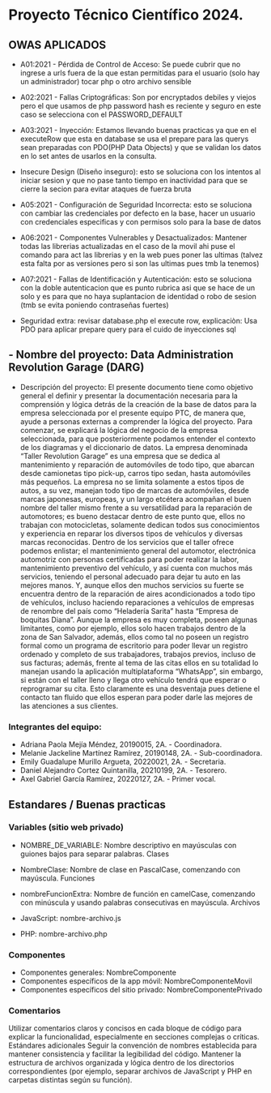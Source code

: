 # Proyecto Técnico Científico 2024.

## OWAS APLICADOS
- A01:2021 - Pérdida de Control de Acceso: Se puede cubrir que no ingrese a urls fuera de la que estan permitidas para el usuario (solo hay un administrador) tocar php o otro archivo sensible

- A02:2021 - Fallas Criptográficas: Son por encryptados debiles y viejos pero el que usamos de php password hash es reciente y seguro en este caso se selecciona con el PASSWORD_DEFAULT 

- A03:2021 - Inyección: Estamos llevando buenas practicas ya que en el executeRow que esta en database se usa el prepare para las querys sean preparadas con PDO(PHP Data Objects) y que se validan los datos en lo set antes de usarlos en la consulta.

- Insecure Design (Diseño inseguro): esto se soluciona con los intentos al iniciar sesion y que no pase tanto tiempo en inactividad para que se cierre la secion para evitar ataques de fuerza bruta

- A05:2021 - Configuración de Seguridad Incorrecta: esto se soluciona con cambiar las credenciales por defecto en la base, hacer un usuario con credenciales especificas y con permisos solo para la base de datos

- A06:2021 - Componentes Vulnerables y Desactualizados: Mantener todas las librerias actualizadas en el caso de la movil ahi puse el comando para act las librerias y en la web pues poner las ultimas (talvez esta falta por as versiones pero si son las ultimas pues tmb la tenemos)

- A07:2021 - Fallas de Identificación y Autenticación: esto se soluciona con la doble autenticacion que es punto rubrica asi que se hace de un solo y es para que no haya suplantacion de identidad o robo de sesion (tmb se evita poniendo contraseñas fuertes)

- Seguridad extra: revisar database.php el execute row, explicaciòn:
Usa PDO para aplicar prepare query para el cuido de inyecciones sql

## - Nombre del proyecto: Data Administration Revolution Garage (DARG)

- Descripción del proyecto:
El presente documento tiene como objetivo general el definir y presentar la documentación necesaria para la comprensión y lógica detrás de la creación de la base de datos para la empresa seleccionada por el presente equipo PTC, de manera que, ayude a personas externas a comprender la lógica del proyecto. Para comenzar, se explicará la lógica del negocio de la empresa seleccionada, para que posteriormente podamos entender el contexto de los diagramas y el diccionario de datos.
La empresa denominada “Taller Revolution Garage” es una empresa que se dedica al mantenimiento y reparación de automóviles de todo tipo, que abarcan desde camionetas tipo pick-up, carros tipo sedan, hasta automóviles más pequeños.
La empresa no se limita solamente a estos tipos de autos, a su vez, manejan todo tipo de marcas de automóviles, desde marcas japonesas, europeas, y un largo etcétera acompañan el buen nombre del taller mismo frente a su versatilidad para la reparación de automotores; es bueno destacar dentro de este punto que, ellos no trabajan con motocicletas, solamente dedican todos sus conocimientos y experiencia en reparar los diversos tipos de vehículos y diversas marcas reconocidas.
Dentro de los servicios que el taller ofrece podemos enlistar; el mantenimiento general del automotor, electrónica automotriz con personas certificadas para poder realizar la labor, mantenimiento preventivo del vehículo, y así cuenta con muchos más servicios, teniendo el personal adecuado para dejar tu auto en las mejores manos. Y, aunque ellos den muchos servicios su fuerte se encuentra dentro de la reparación de aires acondicionados a todo tipo de vehículos, incluso haciendo reparaciones a vehículos de empresas de renombre del país como “Heladería Sarita” hasta “Empresa de boquitas Diana”.
Aunque la empresa es muy completa, poseen algunas limitantes, como por ejemplo, ellos solo hacen trabajos dentro de la zona de San Salvador, además, ellos como tal no poseen un registro formal como un programa de escritorio para poder llevar un registro ordenado y completo de sus trabajadores, trabajos previos, incluso de sus facturas; además, frente al tema de las citas ellos en su totalidad lo manejan usando la aplicación multiplataforma “WhatsApp”, sin embargo, si están con el taller lleno y llega otro vehículo tendrá que esperar o reprogramar su cita. Esto claramente es una desventaja pues detiene el contacto tan fluido que ellos esperan para poder darle las mejores de las atenciones a sus clientes. 

### Integrantes del equipo:
- Adriana Paola Mejía Méndez, 20190015, 2A. - Coordinadora.
- Melanie Jackeline Martínez Ramírez, 20190148, 2A. - Sub-coordinadora.
- Emily Guadalupe Murillo Argueta, 20220021, 2A. - Secretaria.
- Daniel Alejandro Cortez Quintanilla, 20210199, 2A. - Tesorero.
- Axel Gabriel García Ramírez, 20220127, 2A. - Primer vocal.

## Estandares / Buenas practicas

### Variables (sitio web privado)

* NOMBRE_DE_VARIABLE: Nombre descriptivo en mayúsculas con guiones bajos para separar palabras.
Clases

* NombreClase: Nombre de clase en PascalCase, comenzando con mayúscula.
Funciones

* nombreFuncionExtra: Nombre de función en camelCase, comenzando con minúscula y usando palabras consecutivas en mayúscula.
Archivos

* JavaScript: nombre-archivo.js 
* PHP: nombre-archivo.php 

### Componentes
* Componentes generales: NombreComponente
* Componentes específicos de la app móvil: NombreComponenteMovil
* Componentes específicos del sitio privado: NombreComponentePrivado

### Comentarios
Utilizar comentarios claros y concisos en cada bloque de código para explicar la funcionalidad, especialmente en secciones complejas o críticas.
Estándares adicionales
Seguir la convención de nombres establecida para mantener consistencia y facilitar la legibilidad del código.
Mantener la estructura de archivos organizada y lógica dentro de los directorios correspondientes (por ejemplo, separar archivos de JavaScript y PHP en carpetas distintas según su función).
